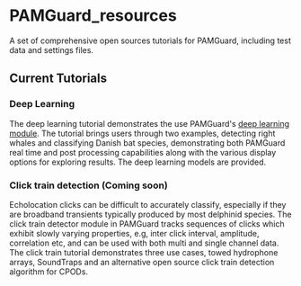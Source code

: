 # PAMGuard_resources
A set of comprehensive open sources tutorials for PAMGuard, including test data and settings files. 

## Current Tutorials
### Deep Learning
The deep learning tutorial demonstrates the use PAMGuard's [deep learning module](https://github.com/macster110/PAMGuard_DeepLearningSegmenter). The tutorial brings users through two examples, detecting right whales and classifying Danish bat species, demonstrating both PAMGuard real time and post processing capabilities along with the various display options for exploring results. The deep learning models are provided.

### Click train detection (Coming soon)
Echolocation clicks can be difficult to accurately classify, especially if they are broadband transients typically produced by most delphinid species. The click train detector module in PAMGuard tracks sequences of clicks which exhibit slowly varying properties, e.g, inter click interval, amplitude, correlation etc, and can be used with both multi and single channel data. The click train tutorial demonstrates three use cases, towed hydrophone arrays, SoundTraps and an alternative open source click train detection algorithm for CPODs.  

